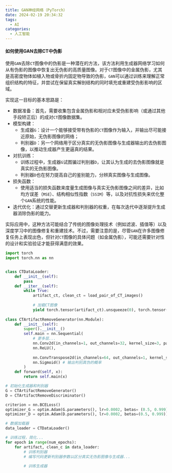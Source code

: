 ```yaml
---
title: GAN神经网络（PyTorch）
date: 2024-02-19 20:34:32
tags:
  - AI
categories:
  - 人工智能
---
```


#### 如何使用GAN去除CT中伪影

使用`GAN`去除`CT`图像中的伪影是一种潜在的方法，该方法利用生成器网络学习如何从有伪影的图像中恢复出无伪影的高质量图像。对于`CT`图像中的金属伪影，尤其是高密度物体如植入物或骨折内固定物导致的伪影，`GAN`可以通过训练来理解正常组织结构的特征，并尝试在保留真实解剖结构的同时填充或重建受伪影影响的区域。
<!-- more -->
实现这一目标的基本思路是：
- 数据准备：首先，需要收集包含金属伪影和相对应未受伪影影响（或通过其他手段矫正后）的成对`CT`图像数据集。
- 模型构建：
    - 生成器`G`：设计一个能够接受带有伪影的`CT`图像作为输入，并输出尽可能接近原始，无伪影图像的网络；
    - 判别器`D`：另一个网络用于区分真实的无伪影图像与生成器输出的去伪影图像，以推动生成器产生更逼真的结果。
- 对抗训练：
    - 训练过程中，生成器`G`试图骗过判别器`D`，让其认为生成的去伪影图像就是真实的无伪影图像。
    - 判别器`D`也在努力提高自己的鉴别能力，分辨真实图像与生成图像。
- 损失函数：
    - 使用适当的损失函数来度量生成图像与真实无伪影图像之间的差异，比如均方误差（`MSE`）、结构相似性指数（`SSIM`）等，以及对抗性损失来优化整个`GAN`系统的性能。
- 迭代优化：通过交替更新生成器和判别器的权重，在每次迭代中逐渐提升生成器消除伪影的能力。

实际应用中，这种方法可能结合了传统的图像处理技术（例如滤波、插值等）以及深度学习中的图像修复和重建技术。不过，需要注意的是，尽管`GAN`在许多图像修复任务上表现出色，但针对`CT`图像的具体问题（如金属伪影），可能还需要针对性的设计和实验验证才能获得满意的效果。

```python
import torch
import torch.nn as nn


class CTDataLoader:
    def __init__(self):
        pass
    def __iter__(self):
        while True:
            artifact_ct, clean_ct = load_pair_of_CT_images()
            
            # 加载CT图像
            yield torch.tensor(artifact_ct).unsqueeze(0), torch.tensor(clean_ct).unsqueeze(0)
            
class CTArtifactRemoveGenerator(nn.Module):
    def __init__(self):
        super().__init__()
        self.main = nn.Sequential(
            # 更多层...
            nn.Conv2d(in_channels=1, out_channels=32, kernel_size=3, padding=1),
            nn.ReLU(),
            
            nn.ConvTranspose2d(in_channels=64, out_channels=1, kernel_size=3, stride=2, padding=1),
            nn.Sigmoid() # 输出判别真伪的概率
        )
    def forward(self, x):
        return self.main(x)

# 初始化生成器和判别器
G = CTArtifactRemoveGenerator()
D = CTArtifactRemoveDiscriminator()

criterion = nn.BCELoss()
optimizer_G = optim.Adam(G.parameters(), lr=0.0002, betas= (0.5, 0.999))
optimizer_D = optim.Adam(D.parameters(), lr=0.0002, betas=(0.5, 0.999))

# 数据加载器
data_loader = CTDataLoader()

# 训练过程，简化...
for epoch in range(num_epochs):
    for artifact, clean_c in data_loader:
        # 训练判别器
        # 编写代码更新判别器参数以区分真实无伪影图像与生成器...
        
        # 训练生成器

```

